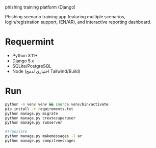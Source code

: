 phishing training platform (Django)


Phishing scenario training app featuring multiple scenarios, login/registration support, (EN/AR), and interactive reporting dashboard.

# Requermint 
- Python 3.11+
- Django 5.x
- SQLite/PostgreSQL
- Node (اختياري لدمج Tailwind/Build)

# Run
```bash
python -m venv venv && source venv/bin/activate
pip install -r requirements.txt
python manage.py migrate
python manage.py createsuperuser
python manage.py runserver

#Translate
python manage.py makemessages -l ar
python manage.py compilemessages
